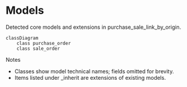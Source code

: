 # Models

Detected core models and extensions in purchase_sale_link_by_origin.

```mermaid
classDiagram
    class purchase_order
    class sale_order
```

Notes
- Classes show model technical names; fields omitted for brevity.
- Items listed under _inherit are extensions of existing models.
